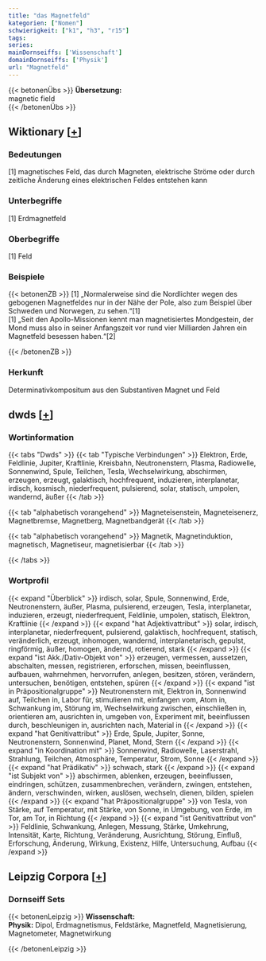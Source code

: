 ```yaml
---
title: "das Magnetfeld"
kategorien: ["Nomen"]
schwierigkeit: ["k1", "h3", "r15"]
tags:
series:
mainDornseiffs: ['Wissenschaft']
domainDornseiffs: ['Physik']
url: "Magnetfeld"
---
```


{{< betonenÜbs >}}
**Übersetzung:**  
magnetic field  
{{< /betonenÜbs >}}

## Wiktionary [[+](https://de.wiktionary.org/wiki/Magnetfeld)]

### Bedeutungen
[1] magnetisches Feld, das durch Magneten, elektrische Ströme oder durch zeitliche Änderung eines elektrischen Feldes entstehen kann  

### Unterbegriffe
[1] Erdmagnetfeld  

### Oberbegriffe
[1] Feld  

### Beispiele
{{< betonenZB >}}
[1] „Normalerweise sind die Nordlichter wegen des gebogenen Magnetfeldes nur in der Nähe der Pole, also zum Beispiel über Schweden und Norwegen, zu sehen.“[1]  
[1] „Seit den Apollo-Missionen kennt man magnetisiertes Mondgestein, der Mond muss also in seiner Anfangszeit vor rund vier Milliarden Jahren ein Magnetfeld besessen haben.“[2]  

{{< /betonenZB >}}
### Herkunft
Determinativkompositum aus den Substantiven Magnet und Feld  



## dwds [[+](https://www.dwds.de/wb/Magnetfeld)]

### Wortinformation
{{< tabs "Dwds" >}}
{{< tab "Typische Verbindungen" >}}
Elektron, Erde, Feldlinie, Jupiter, Kraftlinie, Kreisbahn, Neutronenstern, Plasma, Radiowelle, Sonnenwind, Spule, Teilchen, Tesla, Wechselwirkung, abschirmen, erzeugen, erzeugt, galaktisch, hochfrequent, induzieren, interplanetar, irdisch, kosmisch, niederfrequent, pulsierend, solar, statisch, umpolen, wandernd, äußer
{{< /tab >}}

{{< tab "alphabetisch vorangehend" >}}
Magneteisenstein, Magneteisenerz, Magnetbremse, Magnetberg, Magnetbandgerät
{{< /tab >}}

{{< tab "alphabetisch vorangehend" >}}
Magnetik, Magnetinduktion, magnetisch, Magnetiseur, magnetisierbar
{{< /tab >}}

{{< /tabs >}}

### Wortprofil
{{< expand "Überblick" >}} irdisch, solar, Spule, Sonnenwind, Erde, Neutronenstern, äußer, Plasma, pulsierend, erzeugen, Tesla, interplanetar, induzieren, erzeugt, niederfrequent, Feldlinie, umpolen, statisch, Elektron, Kraftlinie {{< /expand >}}
{{< expand "hat Adjektivattribut" >}} solar, irdisch, interplanetar, niederfrequent, pulsierend, galaktisch, hochfrequent, statisch, veränderlich, erzeugt, inhomogen, wandernd, interplanetarisch, gepulst, ringförmig, äußer, homogen, ändernd, rotierend, stark {{< /expand >}}
{{< expand "ist Akk./Dativ-Objekt von" >}} erzeugen, vermessen, aussetzen, abschalten, messen, registrieren, erforschen, missen, beeinflussen, aufbauen, wahrnehmen, hervorrufen, anlegen, besitzen, stören, verändern, untersuchen, benötigen, entstehen, spüren {{< /expand >}}
{{< expand "ist in Präpositionalgruppe" >}} Neutronenstern mit, Elektron in, Sonnenwind auf, Teilchen in, Labor für, stimulieren mit, einfangen vom, Atom in, Schwankung im, Störung im, Wechselwirkung zwischen, einschließen in, orientieren am, ausrichten in, umgeben von, Experiment mit, beeinflussen durch, beschleunigen in, ausrichten nach, Material in {{< /expand >}}
{{< expand "hat Genitivattribut" >}} Erde, Spule, Jupiter, Sonne, Neutronenstern, Sonnenwind, Planet, Mond, Stern {{< /expand >}}
{{< expand "in Koordination mit" >}} Sonnenwind, Radiowelle, Laserstrahl, Strahlung, Teilchen, Atmosphäre, Temperatur, Strom, Sonne {{< /expand >}}
{{< expand "hat Prädikativ" >}} schwach, stark {{< /expand >}}
{{< expand "ist Subjekt von" >}} abschirmen, ablenken, erzeugen, beeinflussen, eindringen, schützen, zusammenbrechen, verändern, zwingen, entstehen, ändern, verschwinden, wirken, auslösen, wechseln, dienen, bilden, spielen {{< /expand >}}
{{< expand "hat Präpositionalgruppe" >}} von Tesla, von Stärke, auf Temperatur, mit Stärke, von Sonne, in Umgebung, von Erde, im Tor, am Tor, in Richtung {{< /expand >}}
{{< expand "ist Genitivattribut von" >}} Feldlinie, Schwankung, Anlegen, Messung, Stärke, Umkehrung, Intensität, Karte, Richtung, Veränderung, Ausrichtung, Störung, Einfluß, Erforschung, Änderung, Wirkung, Existenz, Hilfe, Untersuchung, Aufbau {{< /expand >}}

## Leipzig Corpora [[+](https://corpora.uni-leipzig.de/en/res?word=Magnetfeld&corpusId=deu_newscrawl-public_2018)]

### Dornseiff Sets
{{< betonenLeipzig >}}
**Wissenschaft:**  
**Physik:** Dipol, Erdmagnetismus, Feldstärke, Magnetfeld, Magnetisierung, Magnetometer, Magnetwirkung  

{{< /betonenLeipzig >}}
